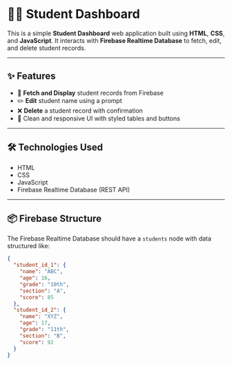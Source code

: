 # 🧑‍🎓 Student Dashboard

This is a simple **Student Dashboard** web application built using **HTML**, **CSS**, and **JavaScript**. It interacts with **Firebase Realtime Database** to fetch, edit, and delete student records.

---

## ✨ Features

- 🔄 **Fetch and Display** student records from Firebase
- ✏️ **Edit** student name using a prompt
- ❌ **Delete** a student record with confirmation
- 🎨 Clean and responsive UI with styled tables and buttons

---

## 🛠️ Technologies Used

- HTML
- CSS 
- JavaScript
- Firebase Realtime Database (REST API)

---

## 📦 Firebase Structure

The Firebase Realtime Database should have a `students` node with data structured like:

```json
{
  "student_id_1": {
    "name": "ABC",
    "age": 16,
    "grade": "10th",
    "section": "A",
    "score": 85
  },
  "student_id_2": {
    "name": "XYZ",
    "age": 17,
    "grade": "11th",
    "section": "B",
    "score": 92
  }
}
